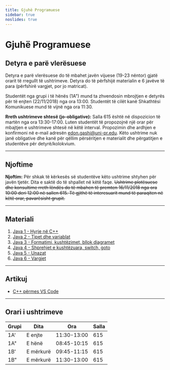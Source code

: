 ```yaml
---
title: Gjuhë Programuese
sidebar: true
noslides: true
---
```


# Gjuhë Programuese

## Detyra e parë vlerësuese

Detyra e parë vlerësuese do të mbahet javën vijuese (19-23 nëntor) gjatë orarit të rregullt të ushtrimeve. Detyra do të përfshijë materialin e 6 javëve të para (përfshirë vargjet, por jo matricat).

Studentët nga grupi i të hënës (1A") mund ta zhvendosin mbrojtjen e detyrës për të enjten (22/11/2018) nga ora 13:00. Studentët të cilët kanë Shkathtësi Komunikuese mund të vijnë nga ora 11:30.

**Rreth ushtrimeve shtesë (jo-obligative):** Salla 615 është në dispozicion të martën nga ora 13:30-17:00. Luten studentët të propozojnë një orar për mbajtjen e ushtrimeve shtesë në këtë interval. Propozimin dhe ardhjen e konfirmoni në e-mail adresën edon.gashi@uni-pr.edu. Këto ushtrime nuk janë obligative dhe kanë për qëllim përsëritjen e materialit dhe përgatitjen e studentëve për detyrë/kolokvium.

---

## Njoftime

**Njoftim:** Për shkak të kërkesës së studentëve këto ushtrime shtyhen për javën tjetër. Dita e saktë do të shpallet në këtë faqe. ~~Ushtrime plotësuese dhe konsultime rreth lëndës do të mbahen të premten 16/11/2018 nga ora 10:00 deri 12:00 në sallen 615. Të gjithë të interesuarit mund të paraqiten në këtë orar, pavarësisht grupit.~~

---

## Materiali

1. [Java 1 - Hyrje në C++](/lendet/gjuhe-programuese/java1)
2. [Java 2 - Tipet dhe variablat](/lendet/gjuhe-programuese/java2)
3. [Java 3 - Formatimi, kushtëzimet, bllok diagramet](/lendet/gjuhe-programuese/java3)
4. [Java 4 - Shprehjet e kushtëzuara, switch, goto](/lendet/gjuhe-programuese/java4)
5. [Java 5 - Unazat](/lendet/gjuhe-programuese/java5)
6. [Java 6 - Vargjet](/lendet/gjuhe-programuese/java6)

---

## Artikuj

- [C++ përmes VS Code](/lendet/gjuhe-programuese/vs-code)

---

## Orari i ushtrimeve

Grupi|Dita|Ora|Salla
-|-|-|-
1A'|E enjte|11:30-13:00|615
1A"|E hënë|08:45-10:15|615
1B'|E mërkurë|09:45-11:15|615
1B"|E mërkurë|11:30-13:00|615

